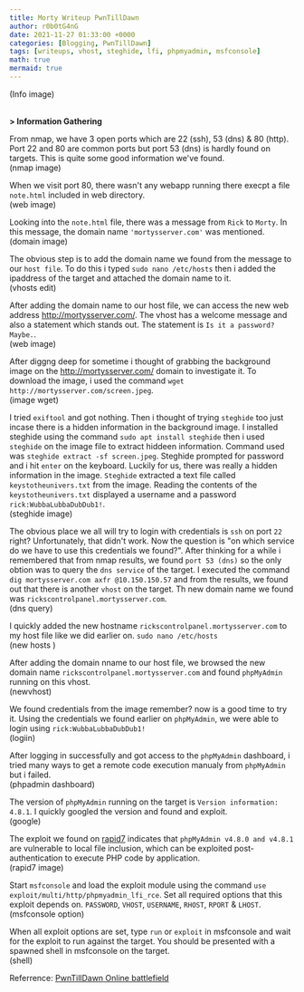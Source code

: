 ```yaml
---
title: Morty Writeup PwnTillDawn
author: r0b0tG4nG
date: 2021-11-27 01:33:00 +0000
categories: [Blogging, PwnTillDawn]
tags: [writeups, vhost, steghide, lfi, phpmyadmin, msfconsole]
math: true
mermaid: true
---
```


(Info image)<br><br>

**> Information Gathering**<br>

From nmap, we have 3 open ports which are 22 (ssh), 53 (dns) & 80 (http). Port 22 and 80 are common ports but port 53 (dns) is hardly found on targets. This is quite some good information we've found.<br>
(nmap image)<br>

When we visit port 80, there wasn't any webapp running there execpt a file `note.html` included in web directory.<br>
(web image)<br>

Looking into the `note.html` file, there was a message from `Rick` to `Morty`. In this message, the domain name `'mortysserver.com'` was mentioned.<br>
(domain image)<br>

The obvious step is to add the domain name we found from the message to our `host file`. To do this i typed `sudo nano /etc/hosts` then i added the ipaddress of the target and attached the domain name to it.<br>
(vhosts edit)<br>

After adding the domain name to our host file, we can access the new web address http://mortysserver.com/. The vhost has a welcome message and also a statement which stands out. The statement is `Is it a password? Maybe.`.<br>
(web image)<br>

After diggng deep for sometime i thought of grabbing the background image on the http://mortysserver.com/ domain to investigate it. To download the image, i used the command `wget http://mortysserver.com/screen.jpeg`.<br>
(image wget)<br>

I tried `exiftool` and got nothing. Then i thought of trying `steghide` too just incase there is a hidden information in the background image. I installed steghide using the command `sudo apt install steghide` then i used `steghide` on the image file to extract hiddeen information. Command used was `steghide extract -sf screen.jpeg`. Steghide prompted for password and i hit `enter` on the keyboard. Luckily for us, there was really a hidden information in the image. `Steghide` extracted a text file called `keystotheunivers.txt` from the image. Reading the contents of the `keystotheunivers.txt` displayed a username and a password `rick:WubbaLubbaDubDub1!`.<br>
(steghide image)<br>

The obvious place we all will try to login with credentials is `ssh` on port `22` right? Unfortunately, that didn't work. Now the question is "on which service do we have to use this credentials we found?". After thinking for a while i remembered that from nmap results, we found `port 53 (dns)` so the only obtion was to query the `dns service` of the target. I executed the command `dig mortysserver.com axfr @10.150.150.57` and from the results, we found out that there is another `vhost` on the target. Th new domain name we found was `rickscontrolpanel.mortysserver.com`.<br>
(dns query)<br>

I quickly added the new hostname `rickscontrolpanel.mortysserver.com` to my host file like we did earlier on. `sudo nano /etc/hosts`<br>
(new hosts )<br>

After adding the domain nname to our host file, we browsed the new domain name `rickscontrolpanel.mortysserver.com` and found `phpMyAdmin` running on this vhost.<br>
(newvhost)<br>

We found credentials from the image remember? now is a good time to try it. Using the credentials we found earlier on `phpMyAdmin`, we were able to login using `rick:WubbaLubbaDubDub1!`<br>
(logiin)<br>

After logging in successfully and got access to the `phpMyAdmin`  dashboard, i tried many ways to get a remote code execution manualy from `phpMyAdmin` but i failed.<br> 
(phpadmin dashboard)<br>


The version of `phpMyAdmin` running on the target is `Version information: 4.8.1`. I quickly googled the version and found and exploit. <br>
(google)<br>


The exploit we found on <a href="https://www.rapid7.com/db/modules/exploit/multi/http/phpmyadmin_lfi_rce/">rapid7</a> indicates that `phpMyAdmin v4.8.0 and v4.8.1` are vulnerable to local file inclusion, which can be exploited post-authentication to execute PHP code by application.<br>
(rapid7 image)<br>

Start `msfconsole` and load the exploit module using the command `use exploit/multi/http/phpmyadmin_lfi_rce`. Set all required options that this exploit depends on. `PASSWORD`, `VHOST`, `USERNAME`, `RHOST`, `RPORT` & `LHOST`.<br>
(msfconsole option)<br>

When all exploit options are set, type `run` or `exploit` in msfconsole and wait for the exploit to run against the target. You should be presented with a spawned shell in msfconsole on the target.<br> 
(shell)<br>


Referrence: <a href="https://online.pwntilldawn.com/">PwnTillDawn Online battlefield</a>